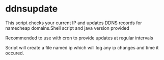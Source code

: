 ddnsupdate
==========

This script checks your current IP and updates DDNS records for namecheap domains.Shell script and java version provided

Recommended to use with cron to provide updates at regular intervals

Script will create a file named ip which will log any ip changes and time it occured.
